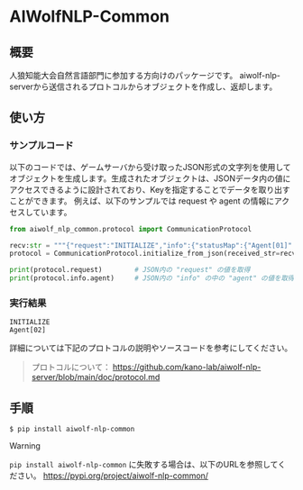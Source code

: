 # AIWolfNLP-Common

## 概要
人狼知能大会自然言語部門に参加する方向けのパッケージです。
aiwolf-nlp-serverから送信されるプロトコルからオブジェクトを作成し、返却します。

## 使い方

### サンプルコード
以下のコードでは、ゲームサーバから受け取ったJSON形式の文字列を使用してオブジェクトを生成します。生成されたオブジェクトは、JSONデータ内の値にアクセスできるように設計されており、Keyを指定することでデータを取り出すことができます。
例えば、以下のサンプルでは request や agent の情報にアクセスしています。

```python
from aiwolf_nlp_common.protocol import CommunicationProtocol

recv:str = """{"request":"INITIALIZE","info":{"statusMap":{"Agent[01]":"ALIVE","Agent[02]":"ALIVE","Agent[03]":"ALIVE","Agent[04]":"ALIVE","Agent[05]":"ALIVE"},"roleMap":{"Agent[02]":"SEER"},"remainTalkMap":{},"remainWhisperMap":{},"day":0,"agent":"Agent[02]"},"setting":{"roleNumMap":{"BODYGUARD":0,"MEDIUM":0,"POSSESSED":0,"SEER":1,"VILLAGER":3,"WEREWOLF":1},"maxTalk":3,"maxTalkTurn":15,"maxWhisper":3,"maxWhisperTurn":15,"maxSkip":3,"isEnableNoAttack":true,"isVoteVisible":false,"isTalkOnFirstDay":true,"responseTimeout":90000,"actionTimeout":60000,"maxRevote":1,"maxAttackRevote":1}}"""
protocol = CommunicationProtocol.initialize_from_json(received_str=recv)

print(protocol.request)        # JSON内の "request" の値を取得
print(protocol.info.agent)     # JSON内の "info" の中の "agent" の値を取得
```

### 実行結果
```
INITIALIZE
Agent[02]
```

詳細については下記のプロトコルの説明やソースコードを参考にしてください。
> プロトコルについて： https://github.com/kano-lab/aiwolf-nlp-server/blob/main/doc/protocol.md

## 手順
```
$ pip install aiwolf-nlp-common
```

> [!WARNING]
> `pip install aiwolf-nlp-common` に失敗する場合は、以下のURLを参照してください。
> https://pypi.org/project/aiwolf-nlp-common/